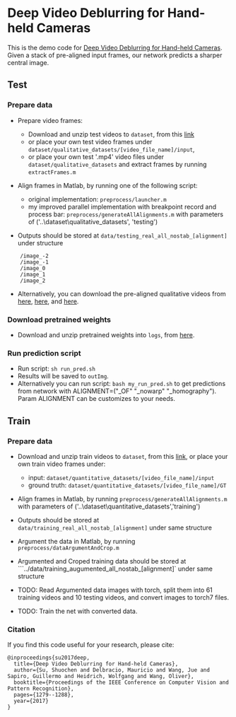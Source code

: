 # Deep Video Deblurring for Hand-held Cameras
This is the demo code for [Deep Video Deblurring for Hand-held Cameras](http://www.cs.ubc.ca/labs/imager/tr/2017/DeepVideoDeblurring/). Given a stack of pre-aligned input frames, our network predicts a sharper central image. 

## Test

### Prepare data
- Prepare video frames:
	- Download and unzip test videos to `dataset`, from this [link](http://www.cs.ubc.ca/labs/imager/tr/2017/DeepVideoDeblurring/DeepVideoDeblurring_Dataset.zip)
	- or place your own test video frames under `dataset/qualitative_datasets/[video_file_name]/input`, 
	- or place your own test '.mp4' video files under `dataset/qualitative_datasets` and extract frames by running ```extractFrames.m```

- Align frames in Matlab, by running one of the following script: 
	- original implementation: ```preprocess/launcher.m```
	- my improved parallel implementation with breakpoint record and process bar: ```preprocess/generateAllAlignments.m``` with parameters of ('..\dataset\qualitative_datasets', 'testing')

- Outputs should be stored at `data/testing_real_all_nostab_[alignment]` under structure
```Shell
	/image_-2
	/image_-1
	/image_0
	/image_1
	/image_2
```
- Alternatively, you can download the pre-aligned qualitative videos from [here](http://www.cs.ubc.ca/labs/imager/tr/2017/DeepVideoDeblurring/testing_real_all_nostab_OF.zip), [here](http://www.cs.ubc.ca/labs/imager/tr/2017/DeepVideoDeblurring/testing_real_all_nostab_homography.zip), and [here](http://www.cs.ubc.ca/labs/imager/tr/2017/DeepVideoDeblurring/testing_real_all_nostab_nowarp.zip).

### Download pretrained weights
- Download and unzip pretrained weights into `logs`, from [here](http://www.cs.ubc.ca/labs/imager/tr/2017/DeepVideoDeblurring/pretrained.zip).

### Run prediction script
- Run script: `sh run_pred.sh`
- Results will be saved to `outImg`. 
- Alternatively you can run script: `bash my_run_pred.sh` to get predictions from network with ALIGNMENT=("_OF" "_nowarp" "_homography"). Param ALIGNMENT can be customizes to your needs.

## Train

### Prepare data
- Download and unzip train videos to `dataset`, from this [link](http://www.cs.ubc.ca/labs/imager/tr/2017/DeepVideoDeblurring/DeepVideoDeblurring_Dataset.zip), or place your own train video frames under:
	- input: `dataset/quantitative_datasets/[video_file_name]/input` 
	- ground truth: `dataset/quantitative_datasets/[video_file_name]/GT`

- Align frames in Matlab, by running ```preprocess/generateAllAlignments.m``` with parameters of ('..\dataset\quantitative_datasets','training')
- Outputs should be stored at `data/training_real_all_nostab_[alignment]` under same structure
- Argument the data in Matlab, by running ```preprocess/dataArgumentAndCrop.m```
- Argumented and Croped training data should be stored at ```../data/training_augumented_all_nostab_[alignment]` under same structure
- TODO: Read Argumented data images with torch, split them into 61 training videos and 10 testing videos, and convert images to torch7 files.
- TODO: Train the net with converted data.


### Citation
If you find this code useful for your research, please cite:
```
@inproceedings{su2017deep,
  title={Deep Video Deblurring for Hand-held Cameras},
  author={Su, Shuochen and Delbracio, Mauricio and Wang, Jue and Sapiro, Guillermo and Heidrich, Wolfgang and Wang, Oliver},
  booktitle={Proceedings of the IEEE Conference on Computer Vision and Pattern Recognition},
  pages={1279--1288},
  year={2017}
}
```
